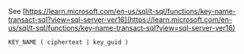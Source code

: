 See [https://learn.microsoft.com/en-us/sql/t-sql/functions/key-name-transact-sql?view=sql-server-ver16](https://learn.microsoft.com/en-us/sql/t-sql/functions/key-name-transact-sql?view=sql-server-ver16)
```
KEY_NAME ( ciphertext | key_guid )
```
